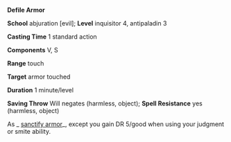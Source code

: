  **Defile Armor**

**School** abjuration [evil]; **Level** inquisitor 4, antipaladin 3

**Casting Time** 1 standard action

**Components** V, S

**Range** touch

**Target** armor touched

**Duration** 1 minute/level

**Saving Throw** Will negates (harmless, object); **Spell Resistance** yes (harmless, object)

As _ [sanctify armor](sanctifyArmor.html#_sanctify-armor)_, except you gain DR 5/good when using your judgment or smite ability.

